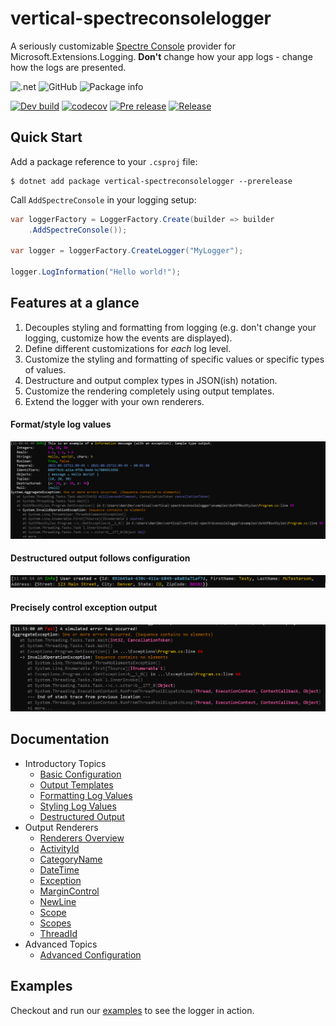 # vertical-spectreconsolelogger

A seriously customizable [Spectre Console](https://spectreconsole.net/) provider for Microsoft.Extensions.Logging. **Don't** change how your app logs - change how the logs are presented.

![.net](https://img.shields.io/badge/Frameworks-.netstandard20+net5+net6-purple)
![GitHub](https://img.shields.io/github/license/verticalsoftware/vertical-commandline)
![Package info](https://img.shields.io/nuget/v/vertical-spectreconsolelogger.svg)

[![Dev build](https://github.com/verticalsoftware/vertical-commandline/actions/workflows/dev-build.yml/badge.svg)](https://github.com/verticalsoftware/vertical-commandline/actions/workflows/dev-build.yml)
[![codecov](https://codecov.io/gh/verticalsoftware/vertical-spectreconsolelogger/branch/dev/graph/badge.svg?token=MVW0CUWLCW)](https://codecov.io/gh/verticalsoftware/vertical-spectreconsolelogger)
[![Pre release](https://github.com/verticalsoftware/vertical-spectreconsolelogger/actions/workflows/pre-release.yml/badge.svg)](https://github.com/verticalsoftware/vertical-spectreconsolelogger/actions/workflows/pre-release.yml)
[![Release](https://github.com/verticalsoftware/vertical-spectreconsolelogger/actions/workflows/release.yml/badge.svg)](https://github.com/verticalsoftware/vertical-spectreconsolelogger/actions/workflows/release.yml)

## Quick Start

Add a package reference to your `.csproj` file:

```
$ dotnet add package vertical-spectreconsolelogger --prerelease
```

Call `AddSpectreConsole` in your logging setup:

```csharp
var loggerFactory = LoggerFactory.Create(builder => builder
    .AddSpectreConsole());

var logger = loggerFactory.CreateLogger("MyLogger");

logger.LogInformation("Hello world!");
```

## Features at a glance

1. Decouples styling and formatting from logging (e.g. don't change your logging, customize how the events are displayed).
2. Define different customizations for _each_ log level.
3. Customize the styling and formatting of specific values or specific types of values.
4. Destructure and output complex types in JSON(ish) notation.
5. Customize the rendering completely using output templates.
6. Extend the logger with your own renderers.

#### Format/style log values

![cap-1](./assets/cap1.png)

#### Destructured output follows configuration

![cap-2](./assets/cap2.png)

#### Precisely control exception output

![cap-3](./assets/cap3.png)

## Documentation

- Introductory Topics
  - [Basic Configuration](docs/basic-configuration.md)
  - [Output Templates](docs/output-template.md)
  - [Formatting Log Values](docs/formatting.md)
  - [Styling Log Values](docs/styling.md)
  - [Destructured Output](docs/destructuring.md)
- Output Renderers
  - [Renderers Overview](docs/renderer-overview.md)
  - [ActivityId](docs/activity-id.md)
  - [CategoryName](docs/category-name.md)
  - [DateTime](docs/date-time.md)
  - [Exception](docs/exceptions.md)
  - [MarginControl](docs/margin-control.md)
  - [NewLine](docs/newline.md)
  - [Scope](docs/scope-value.md)
  - [Scopes](docs/scopes-value)
  - [ThreadId](docs/thread-id.md)
- Advanced Topics
  - [Advanced Configuration](docs/advanced-config.md)

## Examples

Checkout and run our [examples](https://github.com/verticalsoftware/vertical-spectreconsolelogger/tree/dev/examples) to see the logger in action.
